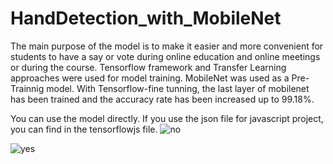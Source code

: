 # HandDetection_with_MobileNet

The main purpose of the model is to make it easier and more convenient for students to have a say or vote during online education and online meetings or during the course. Tensorflow framework and Transfer Learning approaches were used for model training. MobileNet was used as a Pre-Trainnig model. With Tensorflow-fine tunning, the last layer of mobilenet has been trained and the accuracy rate has been increased up to 99.18%.

You can use the model directly.
If you use the json file for javascript project, you can find in the tensorflowjs file.
![no](https://user-images.githubusercontent.com/74202972/111504976-3242a680-8759-11eb-80e5-dfde132bb615.jpg)


![yes](https://user-images.githubusercontent.com/74202972/111504981-32db3d00-8759-11eb-8460-429299e2a629.jpg)
